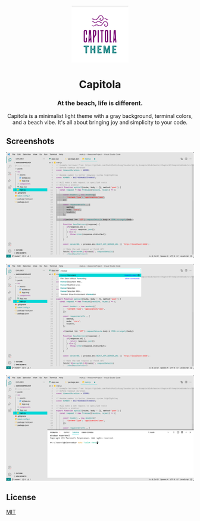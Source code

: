 <p align="center">
  <img src="logo.png" alt="logo" width="30%"/>
</p>
<h1 align="center">
  Capitola
</h1>
<h3 align="center">
  At the beach, life is different.
</h3>
<p align="center">
  Capitola is a minimalist light theme with a gray background, terminal colors, and a beach vibe. It's all about bringing joy and simplicity to your code. 
</p>

## Screenshots

![Main](screenshots/main.png)

![Widget](screenshots/widget.png)

![Terminal](screenshots/terminal.png)

## License
[MIT](https://choosealicense.com/licenses/mit/)